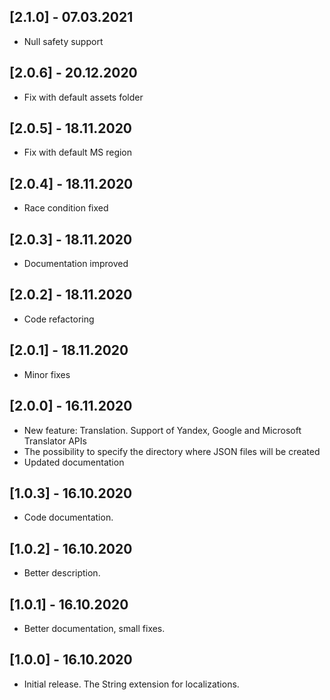 ## [2.1.0] - 07.03.2021

* Null safety support

## [2.0.6] - 20.12.2020

* Fix with default assets folder

## [2.0.5] - 18.11.2020

* Fix with default MS region

## [2.0.4] - 18.11.2020

* Race condition fixed

## [2.0.3] - 18.11.2020

* Documentation improved

## [2.0.2] - 18.11.2020

* Code refactoring

## [2.0.1] - 18.11.2020

* Minor fixes

## [2.0.0] - 16.11.2020

* New feature: Translation. Support of Yandex, Google and Microsoft Translator APIs
* The possibility to specify the directory where JSON files will be created
* Updated documentation

## [1.0.3] - 16.10.2020

* Code documentation.

## [1.0.2] - 16.10.2020

* Better description.

## [1.0.1] - 16.10.2020

* Better documentation, small fixes.

## [1.0.0] - 16.10.2020

* Initial release. The String extension for localizations.